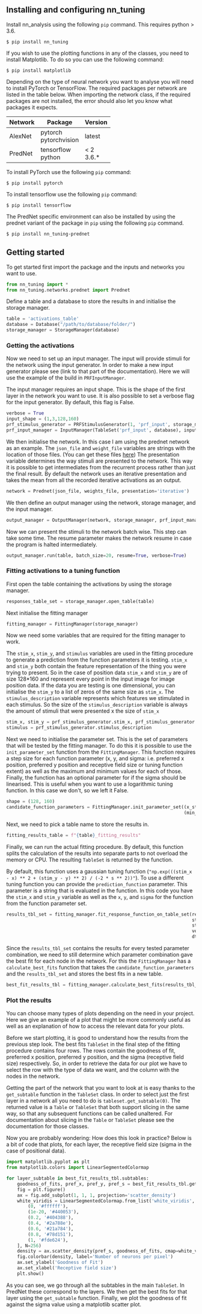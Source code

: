 ## Installing and configuring nn_tuning
Install nn_analysis using the following `pip` command. This requires python > 3.6.

    $ pip install nn_tuning

If you wish to use the plotting functions in any of the classes, you need to install Matplotlib. To do so you can use the following command:

    $ pip install matplotlib

Depending on the type of neural network you want to analyse you will need to install PyTorch or TensorFlow.
The required packages per network are listed in the table below.
When importing the network class, if the required packages are not installed, the error should also let you know what packages it expects.

|Network|Package|Version|
|---|---|---|
|AlexNet|pytorch<br>pytorchvision|latest|
|PredNet|tensorflow<br>python|< 2<br>3.6.*|

To install PyTorch use the following `pip` command:

    $ pip install pytorch

To install tensorflow use the following `pip` command:

    $ pip install tensorflow

The PredNet specific environment can also be installed by using the prednet variant of the package in `pip` using the following `pip` command.

    $ pip install nn_tuning-prednet

## Getting started
To get started first import the package and the inputs and networks you want to use.

```python
from nn_tuning import *
from nn_tuning.networks.prednet import Prednet
```

Define a table and a database to store the results in and initialise the storage manager.
    
```python
table = 'activations_table'
database = Database("/path/to/database/folder/")
storage_manager = StorageManager(database)
```

### Getting the activations
Now we need to set up an input manager. The input will provide stimuli for the network using the input generator. In order to make a new input generator please see (link to that part of the documentation).
Here we will use the example of the build in `PRFInputManager`.

The input manager requires an input shape. This is the shape of the first layer in the network you want to use.
It is also possible to set a verbose flag for the input generator. By default, this flag is False.

```python
verbose = True
input_shape = (1,3,128,160)
prf_stimulus_generator = PRFStimulusGenerator(1, 'prf_input', storage_manager, verbose=verbose)
prf_input_manager = InputManager(TableSet('prf_input', database), input_shape, prf_stimulus_generator)
```

We then initialise the network. 
In this case I am using the prednet network as an example. 
The `json_file` and `weight_file` variables are strings with the location of those files. (You can get these files [here](https://www.dropbox.com/s/rpwlnn6j39jjme4/kitti_data.zip?dl=0))
The presentation variable determines the way stimuli are presented to the network. 
This way it is possible to get intermediates from the recurrent process rather than just the final result.
By default the network uses an iterative presentation and takes the mean from all the recorded iterative activations as an output.

```python
network = Prednet(json_file, weights_file, presentation='iterative')
```

We then define an output manager using the network, storage manager, and the input manager.

```python
output_manager = OutputManager(network, storage_manager, prf_input_manager)
```

Now we can present the stimuli to the network batch wise. This step can take some time.
The resume parameter makes the network resume in case the program is halted intermediately.

```python
output_manager.run(table, batch_size=20, resume=True, verbose=True)
```

### Fitting activations to a tuning function
First open the table containing the activations by using the storage manager.

```python
responses_table_set = storage_manager.open_table(table)
```

Next initialise the fitting manager

```python
fitting_manager = FittingManager(storage_manager)
```

Now we need some variables that are required for the fitting manager to work.

The `stim_x`, `stim_y`, and `stimulus` variables are used in the fitting procedure to generate a prediction from the function parameters it is testing. `stim_x` and `stim_y` both contain the feature representation of the thing you were trying to present.
So in the case of position data `stim_x` and `stim_y` are of size 128*160 and represent every point in the input image for image position data.
If the data you are testing is one dimensional, you can initialise the `stim_y` to a list of zeros of the same size as `stim_x`.
The `stimulus_description` variable represents which features we stimulated in each stimulus.
So the size of the `stimulus_description` variable is always the amount of stimuli that were presented x the size of `stim_x`

```python
stim_x, stim_y = prf_stimulus_generator.stim_x, prf_stimulus_generator.stim_y
stimulus = prf_stimulus_generator.stimulus_description
```

Next we need to initialise the parameter set. This is the set of parameters that will be tested by the fitting manager.
To do this it is possible to use the `init_parameter_set` function from the `FittingManager`. 
This function requires a step size for each function parameter (x, y, and sigma: i.e. preferred x position, preferred y position and receptive field size or tuning function extent) as well as the maximum and minimum values for each of those.
Finally, the function has an optional parameter for if the sigma should be linearised. This is useful when you want to use a logarithmic tuning function. 
In this case we don't, so we left it False.

```python
shape = (128, 160)
candidate_function_parameters = FittingManager.init_parameter_set((x_step, y_step, sigma_step), (*shape, max_sigma),
                                                                  (min_x, min_y, min_sigma), linearise_s=False)
```
Next, we need to pick a table name to store the results in.

```python
fitting_results_table = f"{table}_fitting_results"
```

Finally, we can run the actual fitting procedure. By default, this function splits the calculation of the results into separate parts to not overload the memory or CPU.
The resulting `TableSet` is returned by the function. 

By default, this function uses a gaussian tuning function (`"np.exp(((stim_x - x) ** 2 + (stim_y - y) ** 2) / (-2 * s ** 2))"`). 
To use a different tuning function you can provide the `prediction_function` parameter.
This parameter is a string that is evaluated in the function. 
In this code you have the `stim_x` and `stim_y` variable as well as the `x`, `y`, and `sigma` for the function from the function parameter set.

```python
results_tbl_set = fitting_manager.fit_response_function_on_table_set(responses_table_set, fitting_results_table,
                                                                     stim_x, stim_y, candidate_function_parameters,
                                                                     stimulus_description=stimulus_description,
                                                                     verbose=True,
                                                                     dtype=np.dtype('float16'))
```

Since the `results_tbl_set` contains the results for every tested parameter combination, we need to still determine which parameter combination gave the best fit for each node in the network.
For this the `FittingManager` has a `calculate_best_fits` function that takes the `candidate_function_parameters` and the `results_tbl_set` and stores the best fits in a new table.

```python
best_fit_results_tbl = fitting_manager.calculate_best_fits(results_tbl_set, candidate_function_parameters, table+'_best')
```

### Plot the results
You can choose many types of plots depending on the need in your project.
Here we give an example of a plot that might be more commonly useful as well as an explanation of how to access the relevant data for your plots.

Before we start plotting, it is good to understand how the results from the previous step look. 
The best fits `TableSet` in the final step of the fitting procedure contains four rows.
The rows contain the goodness of fit, preferred x position, preferred y position, and the sigma (receptive field size) respectively.
So, in order to retrieve the data for our plot we have to select the row with the type of data we want, and the column with the nodes in the network.

Getting the part of the network that you want to look at is easy thanks to the `get_subtable` function in the `TableSet` class.
In order to select just the first layer in a network all you need to do is `tableset.get_subtable(0)`.
The returned value is a `Table` or `TableSet` that both support slicing in the same way, so that any subsequent functions can be called unaltered.
For documentation about slicing in the `Table` or `TableSet` please see the documentation for those classes.

Now you are probably wondering: How does this look in practice?
Below is a bit of code that plots, for each layer, the receptive field size (sigma in the case of positional data).

```python
import matplotlib.pyplot as plt
from matplotlib.colors import LinearSegmentedColormap

for layer_subtable in best_fit_results_tbl.subtables:
    goodness_of_fits, pref_x, pref_y, pref_s = best_fit_results_tbl.get_subtable(layer_subtable)[:]
    fig = plt.figure()
    ax = fig.add_subplot(1, 1, 1, projection='scatter_density')
    white_viridis = LinearSegmentedColormap.from_list('white_viridis', [
        (0, '#ffffff'),
        (1e-20, '#440053'),
        (0.2, '#404388'),
        (0.4, '#2a788e'),
        (0.6, '#21a784'),
        (0.8, '#78d151'),
        (1, '#fde624'),
    ], N=256)
    density = ax.scatter_density(pref_s, goodness_of_fits, cmap=white_viridis)
    fig.colorbar(density, label='Number of neurons per pixel')
    ax.set_ylabel('Goodness of Fit')
    ax.set_xlabel('Receptive field size')
    plt.show()
```

As you can see, we go through all the subtables in the main `TableSet`. In PredNet these correspond to the layers.
We then get the best fits for that layer using the `get_subtable` function.
Finally, we plot the goodness of fit against the sigma value using a matplotlib scatter plot.
